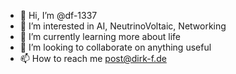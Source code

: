 - 👋 Hi, I’m @df-1337
- 👀 I’m interested in AI, NeutrinoVoltaic, Networking
- 🌱 I’m currently learning more about life
- 💞️ I’m looking to collaborate on anything useful
- 📫 How to reach me post@dirk-f.de

<!---
df-1337/df-1337 is a ✨ special ✨ repository because its `README.md` (this file) appears on your GitHub profile.
You can click the Preview link to take a look at your changes.
--->
